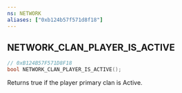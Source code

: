 ```yaml
---
ns: NETWORK
aliases: ["0xb124b57f571d8f18"]
---
```

## NETWORK_CLAN_PLAYER_IS_ACTIVE

```c
// 0xB124B57F571D8F18
bool NETWORK_CLAN_PLAYER_IS_ACTIVE();
```

Returns true if the player primary clan is Active.

